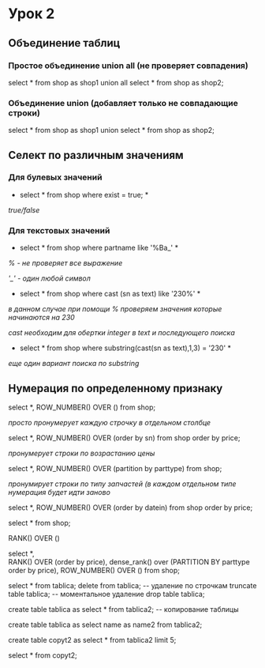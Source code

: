 # Урок 2

## Объединение таблиц

### Простое объединение **union all** (не проверяет совпадения)
select * from shop as shop1
union all
select * from shop as shop2;

### Объединение **union** (добавляет только не совпадающие строки)
select * from shop as shop1
union 
select * from shop as shop2;

## Селект по различным значениям 

### Для булевых значений

* select * from shop where exist = true; *

*true/false*

### Для текстовых значений

* select * from shop where partname like '%Ba_' *

*% - не проверяет все выражение*

*'_' - один любой символ*

* select * from shop where cast (sn as text) like '230%' *

*в данном случае при помощи % проверяем значения которые начинаются на 230*

*cast необходим для обертки integer в text и последующего поиска*

* select * from shop where substring(cast(sn as text),1,3) = '230' *

*еще один вариант поиска по substring*

## Нумерация по определенному признаку

select *, ROW_NUMBER() OVER () from shop;

*просто пронумерует каждую строчку в отдельном столбце*

select *, ROW_NUMBER() OVER (order by sn) from shop order by price;

*пронумерует строки по возрастанию цены*

select *, ROW_NUMBER() OVER (partition by parttype) from shop;

*пронумирует строки по типу запчастей (в каждом отдельном типе нумерация будет идти заново*

select *, ROW_NUMBER() OVER (order by datein) from shop order by price;


select * from shop;

RANK() OVER ()

select *,  
RANK() OVER (order by price),
dense_rank() over (PARTITION BY parttype order by price),
ROW_NUMBER() OVER ()
from shop;


select * from tablica;
delete from tablica; -- удаление по строчкам
truncate table tablica; -- моментальное удаление
drop table tablica;

create table tablica as 
select * from tablica2; -- копирование таблицы

create table tablica as 
select name as name2 from tablica2;

create table copyt2 as
select * from tablica2 limit 5;

select * from copyt2;
